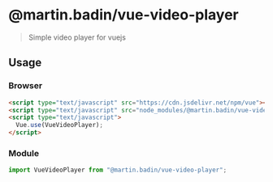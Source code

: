 # @martin.badin/vue-video-player

> Simple video player for vuejs

## Usage

### Browser

```html
<script type="text/javascript" src="https://cdn.jsdelivr.net/npm/vue"></script>
<script type="text/javascript" src="node_modules/@martin.badin/vue-video-player/dist/vue-video-player.min.js"></script>
<script type="text/javascript">
  Vue.use(VueVideoPlayer);
</script>
```

### Module

```js
import VueVideoPlayer from "@martin.badin/vue-video-player";
```
